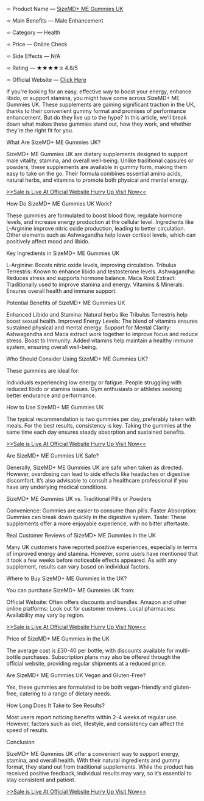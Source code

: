 ➾ Product Name — [SizeMD+ ME Gummies UK](https://www.facebook.com/Official.SizeMD.ME.Gummies.UK/) 

➾ Main Benefits — Male Enhancement 

➾ Category — Health 

➾ Price — Online Check

➾ Side Effects — N/A

➾ Rating — ★★★★✰ 4.8/5

➾ Official Website — [Click Here](https://supplementcarts.com/sizemd-me-gummies-official/)

If you're looking for an easy, effective way to boost your energy, enhance libido, or support stamina, you might have come across SizeMD+ ME Gummies UK. These supplements are gaining significant traction in the UK, thanks to their convenient gummy format and promises of performance enhancement. But do they live up to the hype? In this article, we’ll break down what makes these gummies stand out, how they work, and whether they’re the right fit for you.

What Are SizeMD+ ME Gummies UK?

SizeMD+ ME Gummies UK are dietary supplements designed to support male vitality, stamina, and overall well-being. Unlike traditional capsules or powders, these supplements are available in gummy form, making them easy to take on the go. Their formula combines essential amino acids, natural herbs, and vitamins to promote both physical and mental energy.


[>>Sale is Live At Official Website Hurry Up Visit Now<<](https://supplementcarts.com/sizemd-me-gummies-official/)


How Do SizeMD+ ME Gummies UK Work?

These gummies are formulated to boost blood flow, regulate hormone levels, and increase energy production at the cellular level. Ingredients like L-Arginine improve nitric oxide production, leading to better circulation. Other elements such as Ashwagandha help lower cortisol levels, which can positively affect mood and libido.

Key Ingredients in SizeMD+ ME Gummies UK

L-Arginine: Boosts nitric oxide levels, improving circulation.
Tribulus Terrestris: Known to enhance libido and testosterone levels.
Ashwagandha: Reduces stress and supports hormone balance.
Maca Root Extract: Traditionally used to improve stamina and energy.
Vitamins & Minerals: Ensures overall health and immune support.

Potential Benefits of SizeMD+ ME Gummies UK

Enhanced Libido and Stamina: Natural herbs like Tribulus Terrestris help boost sexual health.
Improved Energy Levels: The blend of vitamins ensures sustained physical and mental energy.
Support for Mental Clarity: Ashwagandha and Maca extract work together to improve focus and reduce stress.
Boost to Immunity: Added vitamins help maintain a healthy immune system, ensuring overall well-being.

Who Should Consider Using SizeMD+ ME Gummies UK?

These gummies are ideal for:

Individuals experiencing low energy or fatigue.
People struggling with reduced libido or stamina issues.
Gym enthusiasts or athletes seeking better endurance and performance.

How to Use SizeMD+ ME Gummies UK

The typical recommendation is two gummies per day, preferably taken with meals. For the best results, consistency is key. Taking the gummies at the same time each day ensures steady absorption and sustained benefits.


[>>Sale is Live At Official Website Hurry Up Visit Now<<](https://supplementcarts.com/sizemd-me-gummies-official/)


Are SizeMD+ ME Gummies UK Safe?

Generally, SizeMD+ ME Gummies UK are safe when taken as directed. However, overdosing can lead to side effects like headaches or digestive discomfort. It’s also advisable to consult a healthcare professional if you have any underlying medical conditions.

SizeMD+ ME Gummies UK vs. Traditional Pills or Powders

Convenience: Gummies are easier to consume than pills.
Faster Absorption: Gummies can break down quickly in the digestive system.
Taste: These supplements offer a more enjoyable experience, with no bitter aftertaste.

Real Customer Reviews of SizeMD+ ME Gummies in the UK

Many UK customers have reported positive experiences, especially in terms of improved energy and stamina. However, some users have mentioned that it took a few weeks before noticeable effects appeared. As with any supplement, results can vary based on individual factors.

Where to Buy SizeMD+ ME Gummies in the UK?

You can purchase SizeMD+ ME Gummies UK from:

Official Website: Often offers discounts and bundles.
Amazon and other online platforms: Look out for customer reviews.
Local pharmacies: Availability may vary by region.


[>>Sale is Live At Official Website Hurry Up Visit Now<<
](https://supplementcarts.com/sizemd-me-gummies-official/)


Price of SizeMD+ ME Gummies in the UK

The average cost is £30-40 per bottle, with discounts available for multi-bottle purchases. Subscription plans may also be offered through the official website, providing regular shipments at a reduced price.

Are SizeMD+ ME Gummies UK Vegan and Gluten-Free?

Yes, these gummies are formulated to be both vegan-friendly and gluten-free, catering to a range of dietary needs.

How Long Does It Take to See Results?

Most users report noticing benefits within 2-4 weeks of regular use. However, factors such as diet, lifestyle, and consistency can affect the speed of results.

Conclusion

SizeMD+ ME Gummies UK offer a convenient way to support energy, stamina, and overall health. With their natural ingredients and gummy format, they stand out from traditional supplements. While the product has received positive feedback, individual results may vary, so it’s essential to stay consistent and patient.

[>>Sale is Live At Official Website Hurry Up Visit Now<<
](https://supplementcarts.com/sizemd-me-gummies-official/)
